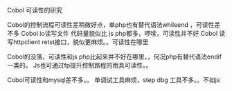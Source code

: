 Cobol 可读性的研究



Cobol的控制流程可读性差稍微好点，单php也有替代语法whileend  ，可读性差不多
Cobol  io读写文件  代码量貌似比 js php都多，啰嗦，可读性并不好
Cobol  读写httpclient  retst接口，貌似更麻烦。。可读性在哪里

Cobol的没落，可读性和js php比起来并不好在哪里，，何况php有替代语法endif一类的。
Js也可通过fp提升控制路程的雨具可读性。。

Cobol可读性和mysql差不多。。
单调试工具麻烦，step dbg 工具不多。。不如js 


